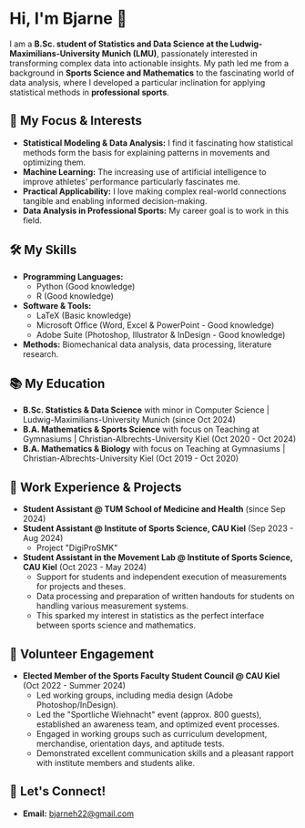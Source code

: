 # Hi, I'm Bjarne 👋

I am a **B.Sc. student of Statistics and Data Science at the Ludwig-Maximilians-University Munich (LMU)**, passionately interested in transforming complex data into actionable insights. My path led me from a background in **Sports Science and Mathematics** to the fascinating world of data analysis, where I developed a particular inclination for applying statistical methods in **professional sports**.

## 🔬 My Focus & Interests

* **Statistical Modeling & Data Analysis:** I find it fascinating how statistical methods form the basis for explaining patterns in movements and optimizing them.
* **Machine Learning:** The increasing use of artificial intelligence to improve athletes' performance particularly fascinates me.
* **Practical Applicability:** I love making complex real-world connections tangible and enabling informed decision-making.
* **Data Analysis in Professional Sports:** My career goal is to work in this field.

## 🛠️ My Skills

* **Programming Languages:**
    * Python (Good knowledge)
    * R (Good knowledge)
* **Software & Tools:**
    * LaTeX (Basic knowledge)
    * Microsoft Office (Word, Excel & PowerPoint - Good knowledge)
    * Adobe Suite (Photoshop, Illustrator & InDesign - Good knowledge)
* **Methods:** Biomechanical data analysis, data processing, literature research.

## 📚 My Education

* **B.Sc. Statistics & Data Science** with minor in Computer Science | Ludwig-Maximilians-University Munich (since Oct 2024)
* **B.A. Mathematics & Sports Science** with focus on Teaching at Gymnasiums | Christian-Albrechts-University Kiel (Oct 2020 - Oct 2024)
* **B.A. Mathematics & Biology** with focus on Teaching at Gymnasiums | Christian-Albrechts-University Kiel (Oct 2019 - Oct 2020)

## 💼 Work Experience & Projects

* **Student Assistant @ TUM School of Medicine and Health** (since Sep 2024)
* **Student Assistant @ Institute of Sports Science, CAU Kiel** (Sep 2023 - Aug 2024)
    * Project "DigiProSMK"
* **Student Assistant in the Movement Lab @ Institute of Sports Science, CAU Kiel** (Oct 2023 - May 2024)
    * Support for students and independent execution of measurements for projects and theses.
    * Data processing and preparation of written handouts for students on handling various measurement systems.
    * This sparked my interest in statistics as the perfect interface between sports science and mathematics.

## 🌟 Volunteer Engagement

* **Elected Member of the Sports Faculty Student Council @ CAU Kiel** (Oct 2022 - Summer 2024)
    * Led working groups, including media design (Adobe Photoshop/InDesign).
    * Led the "Sportliche Wiehnacht" event (approx. 800 guests), established an awareness team, and optimized event processes.
    * Engaged in working groups such as curriculum development, merchandise, orientation days, and aptitude tests.
    * Demonstrated excellent communication skills and a pleasant rapport with institute members and students alike.

## 🔗 Let's Connect!

* **Email:** bjarneh22@gmail.com
